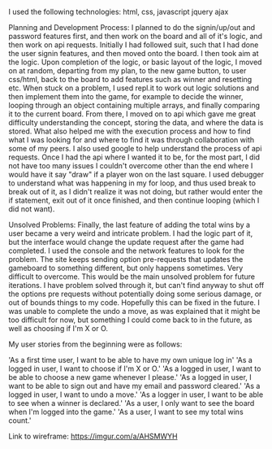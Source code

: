 I used the following technologies:
html, css, javascript
jquery
ajax

Planning and Development Process:
I planned to do the signin/up/out and password features first, and then work on the board and all of it's logic, and then work on api requests. Initially I had followed suit, such that I had done the user signin features, and then moved onto the board. I then took aim at the logic. Upon completion of the logic, or basic layout of the logic, I moved on at random, departing from my plan, to the new game button, to user css/html, back to the board to add features such as winner and resetting etc. When stuck on a problem, I used repl.it to work out logic solutions and then implement them into the game, for example to decide the winner, looping through an object containing multiple arrays, and finally comparing it to the current board. From there, I moved on to api which gave me great difficulty understanding the concept, storing the data, and where the data is stored. What also helped me with the execution process and how to find what I was looking for and where to find it was through collaboration with some of my peers. I also used google to help understand the process of api requests. Once I had the api where I wanted it to be, for the most part, I did not have too many issues I couldn't overcome other than the end where I would have it say "draw" if a player won on the last square. I used debugger to understand what was happening in my for loop, and thus used break to break out of it, as I didn't realize it was not doing, but rather would enter the if statement, exit out of it once finished, and then continue looping (which I did not want). 

Unsolved Problems:
Finally, the last feature of adding the total wins by a user became a very weird and intricate problem. I had the logic part of it, but the interface would change the update request after the game had completed. I used the console and the network features to look for the problem. The site keeps sending option pre-requests that updates the gameboard to something different, but only happens sometimes. Very difficult to overcome. This would be the main unsolved problem for future iterations. I have problem solved through it, but can't find anyway to shut off the options pre requests without potentially doing some serious damage, or out of bounds things to my code. Hopefully this can be fixed in the future. I was unable to complete the undo a move, as was explained that it might be too difficult for now, but something I could come back to in the future, as well as choosing if I'm X or O.



My user stories from the beginning were as follows: 

'As a first time user, I want to be able to have my own unique log in'
'As a logged in user, I want to choose if I'm X or O.'
'As a logged in user, I want to be able to choose a new game whenever I please.'
'As a logged in user, I want to be able to sign out and have my email and password cleared.'
'As a logged in user, I want to undo a move.'
'As a logger in user, I want to be able to see when a winner is declared.'
'As a user, I only want to see the board when I'm logged into the game.'
'As a user, I want to see my total wins count.'



Link to wireframe: https://imgur.com/a/AHSMWYH
